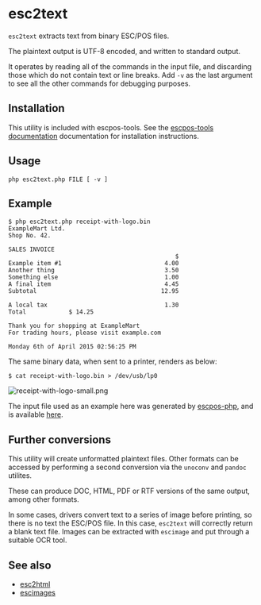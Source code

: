 # esc2text

`esc2text` extracts text from binary ESC/POS files.

The plaintext output is UTF-8 encoded, and written to standard output.

It operates by reading all of the commands in the input file, and discarding
those which do not contain text or line breaks. Add `-v` as the last argument
to see all the other commands for debugging purposes.

## Installation

This utility is included with escpos-tools. See the
[escpos-tools documentation](https://github.com/receipt-print-hq/escpos-tools)
documentation for installation instructions.

## Usage

```
php esc2text.php FILE [ -v ]
```

## Example

```
$ php esc2text.php receipt-with-logo.bin
ExampleMart Ltd.
Shop No. 42.

SALES INVOICE
                                               $
Example item #1                             4.00
Another thing                               3.50
Something else                              1.00
A final item                                4.45
Subtotal                                   12.95

A local tax                                 1.30
Total            $ 14.25

Thank you for shopping at ExampleMart
For trading hours, please visit example.com

Monday 6th of April 2015 02:56:25 PM
```

The same binary data, when sent to a printer, renders as below:

```
$ cat receipt-with-logo.bin > /dev/usb/lp0 
```

![receipt-with-logo-small.png](https://raw.githubusercontent.com/receipt-print-hq/escpos-tools/master/doc/receipt-with-logo-small.png)

The input file used as an example here was generated by [escpos-php](https://github.com/mike42/escpos-php), and is available [here](https://raw.githubusercontent.com/receipt-print-hq/escpos-tools/master/receipt-with-logo-small.bin).

## Further conversions

This utility will create unformatted plaintext files. Other formats can be accessed
by performing a second conversion via the `unoconv` and `pandoc` utilites.

These can produce  DOC, HTML, PDF or RTF versions of the same output, among other formats.

In some cases, drivers convert text to a series of image before printing, so there is no
text the ESC/POS file. In this case, `esc2text` will correctly return a blank text file.
Images can be extracted with `escimage` and put through a suitable OCR tool.

## See also

- [esc2html](esc2html.md)
- [escimages](escimages.md)

